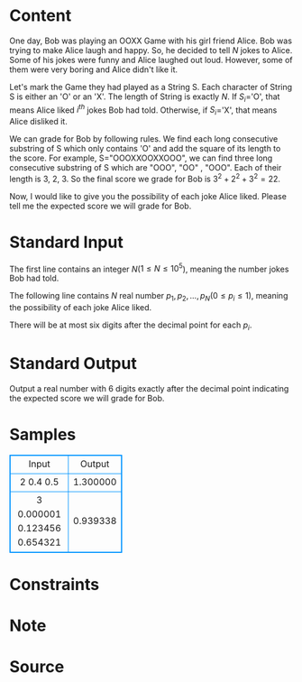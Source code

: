 
# Content

One day, Bob was playing an OOXX Game with his girl friend Alice. Bob was trying to make Alice laugh and happy. So, he decided to tell $N$ jokes to Alice. Some of his jokes were funny and Alice laughed out loud. However, some of them were very boring and Alice didn't like it.

Let's mark the Game they had played as a String S. Each character of String S is either an 'O' or an 'X'. The length of String is exactly $N$. If $S_i$='O', that means Alice liked $i^{th}$ jokes Bob had told. Otherwise, if $S_i$='X', that means Alice disliked it.

We can grade for Bob by following rules. We find each long consecutive substring of S which only contains 'O' and add the square of its length to the score. For example, S="OOOXXOOXXOOO", we can find three long consecutive substring of S which are "OOO", "OO" , "OOO". Each of their length is 3, 2, 3. So the final score we grade for Bob is $3^2+2^2+3^2=22$.

Now, I would like to give you the possibility of each joke Alice liked. Please tell me the expected score we will grade for Bob.

# Standard Input

The first line contains an integer $N$($1 \leq N \leq 10^5$), meaning the number jokes Bob had told.

The following line contains $N$ real number $p_1, p_2, ... ,p_N$($0 \leq p_i \leq 1$), meaning the possibility of each joke Alice liked.

There will be at most six digits after the decimal point for each $p_i$.

# Standard Output

Output a real number with 6 digits exactly after the decimal point indicating the expected score we will grade for Bob.

# Samples

<style>
        table,table tr th, table tr td { border:1px solid #0094ff; }
        table { width: 200px; min-height: 25px; line-height: 25px; text-align: center; border-collapse: collapse;}   
    </style>
<table>
	<tr>
		<td>Input</td>
		<td>Output</td>
	</tr>
<tr><td>2
0.4 0.5</td><td>1.300000</td></tr><tr><td>3
0.000001 0.123456 0.654321</td><td>0.939338</td></tr></table>


# Constraints



# Note



# Source


